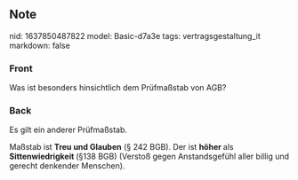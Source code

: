 ## Note
nid: 1637850487822
model: Basic-d7a3e
tags: vertragsgestaltung_it
markdown: false

### Front
Was ist besonders hinsichtlich dem Prüfmaßstab von AGB?

### Back
Es gilt ein anderer Prüfmaßstab.<div>
</div><div>Maßstab ist <b>Treu und Glauben</b> (§ 242 BGB). Der ist <b>höher </b>als <b>Sittenwiedrigkeit </b>(§138 BGB) (Verstoß gegen Anstandsgefühl aller billig und gerecht denkender Menschen).</div>
